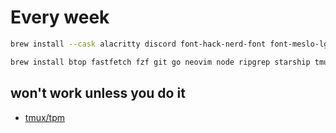 # Every week

```bash
brew install --cask alacritty discord font-hack-nerd-font font-meslo-lg-nerd-font google-chrome httpie keka kitty obsidian raycast spotify stats telegram
```

```bash
brew install btop fastfetch fzf git go neovim node ripgrep starship tmux zoxide zsh-syntax-highlighting
```

## won't work unless you do it 
- [tmux/tpm](https://github.com/tmux-plugins/tpm)
